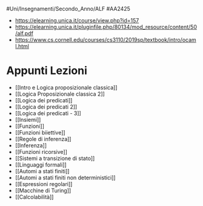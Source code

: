 #Uni/Insegnamenti/Secondo_Anno/ALF #AA2425

- https://elearning.unica.it/course/view.php?id=157
- https://elearning.unica.it/pluginfile.php/80134/mod_resource/content/50/alf.pdf
- https://www.cs.cornell.edu/courses/cs3110/2019sp/textbook/intro/ocaml.html

# Appunti Lezioni

- [[Intro e Logica proposizionale classica]]
- [[Logica Proposizionale classica 2]]
- [[Logica dei predicati]]
- [[Logica dei predicati 2]]
- [[Logica dei predicati - 3]]
- [[Insiemi]]
- [[Funzioni]]
- [[Funzioni biiettive]]
- [[Regole di inferenza]]
- [[Inferenza]]
- [[Funzioni ricorsive]]
- [[Sistemi a transizione di stato]]
- [[Linguaggi formali]]
- [[Automi a stati finiti]]
- [[Automi a stati finiti non deterministici]]
- [[Espressioni regolari]]
- [[Macchine di Turing]]
- [[Calcolabilità]]
